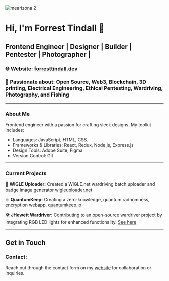 
![mearizona 2](https://github.com/user-attachments/assets/14384a28-63d3-420c-8847-864c50ce2083)

# Hi, I'm Forrest Tindall 👋

## Frontend Engineer | Designer | Builder | Pentester | Photographer |

### 🌐 Website: [forresttindall.dev](https://forresttindall.dev)  
### 🛜 Passionate about: Open Source, Web3, Blockchain, 3D printing, Electrical Engineering, Ethical Pentesting, Wardriving, Photography, and Fishing

---

### About Me

Frontend engineer with a passion for crafting sleek designs. My toolkit includes:
- Languages: JavaScript, HTML, CSS.
- Frameworks & Libraries: React, Redux, Node.js, Express.js
- Design Tools: Adobe Suite, Figma
- Version Control: Git

---

### Current Projects

📡 **WiGLE Uploader:** Created a WiGLE.net wardriving batch uploader and badge image generator [wigleuploader.net](https://wigleuploader.net)

⚛️ **QuantumKeep:** Creating a zero-knowledge, quantum radnomness, encryption webapp, [quantumkeep.io](https://quantumkeep.io)

🛠 **JHewett Wardriver:** Contributing to an open-source wardriver project by integrating RGB LED lights for enhanced functionality. [See here](https://github.com/forresttindall/RGB-JHewitt-Wardriver)



---

## Get in Touch

### Contact: 

Reach out through the contact form on my [website](https://forresttindall.dev) for collaboration or inquiries.

